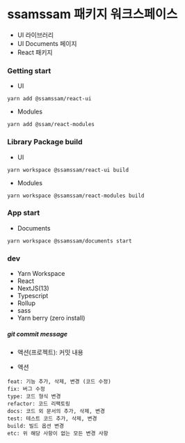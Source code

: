 # ssamssam 패키지 워크스페이스
- UI 라이브러리
- UI Documents 페이지
- React 패키지



### Getting start

- UI
```
yarn add @ssamssam/react-ui
```
- Modules
```
yarn add @ssam/react-modules
```

### Library Package build
- UI
```
yarn workspace @ssamssam/react-ui build
```
- Modules
```
yarn workspace @ssamssam/react-modules build
```

### App start
- Documents
```
yarn workspace @ssamssam/documents start
```

### dev
- Yarn Workspace
- React
- NextJS(13)
- Typescript
- Rollup
- sass
- Yarn berry (zero install)

##### git commit message
- 액션(프로젝트): 커밋 내용 

- 액션
```
feat: 기능 추가, 삭제, 변경 (코드 수정)
fix: 버그 수정
type: 코드 형식 변경
refactor: 코드 리팩토링
docs: 코드 외 문서의 추가, 삭제, 변경
test: 테스트 코드 추가, 삭제, 변경
build: 빌드 옵션 변경
etc: 위 해당 사항이 없는 모든 변경 사항
```

